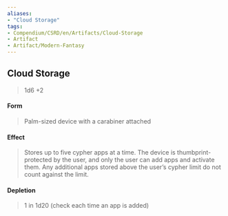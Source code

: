 ```yaml
---
aliases:
- "Cloud Storage"
tags:
- Compendium/CSRD/en/Artifacts/Cloud-Storage
- Artifact
- Artifact/Modern-Fantasy
---
```


  
## Cloud Storage
>1d6 +2
#### Form
> Palm-sized device with a carabiner attached  
#### Effect
> Stores up to five cypher apps at a time. The device is thumbprint-protected by the user, and only the user can add apps and activate them. Any additional apps stored above the user’s cypher limit do not count against the limit. 
#### Depletion 
>1 in 1d20 (check each time an app is added)


